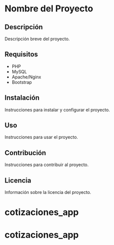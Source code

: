 # Nombre del Proyecto

## Descripción
Descripción breve del proyecto.

## Requisitos
- PHP
- MySQL
- Apache/Nginx
- Bootstrap

## Instalación
Instrucciones para instalar y configurar el proyecto.

## Uso
Instrucciones para usar el proyecto.

## Contribución
Instrucciones para contribuir al proyecto.

## Licencia
Información sobre la licencia del proyecto.
# cotizaciones_app
# cotizaciones_app
